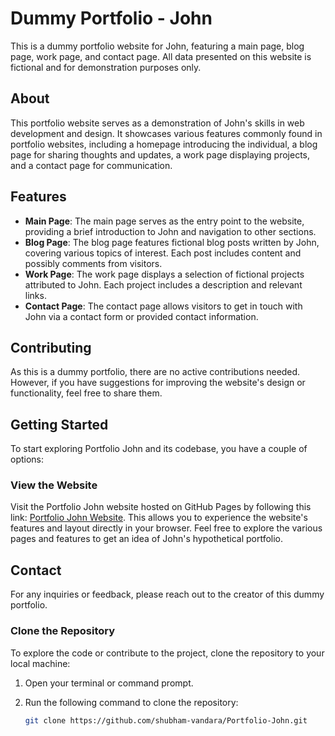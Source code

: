 # Dummy Portfolio - John

This is a dummy portfolio website for John, featuring a main page, blog page, work page, and contact page. All data presented on this website is fictional and for demonstration purposes only.

## About

This portfolio website serves as a demonstration of John's skills in web development and design. It showcases various features commonly found in portfolio websites, including a homepage introducing the individual, a blog page for sharing thoughts and updates, a work page displaying projects, and a contact page for communication.

## Features

- **Main Page**: The main page serves as the entry point to the website, providing a brief introduction to John and navigation to other sections.
- **Blog Page**: The blog page features fictional blog posts written by John, covering various topics of interest. Each post includes content and possibly comments from visitors.
- **Work Page**: The work page displays a selection of fictional projects attributed to John. Each project includes a description and relevant links.
- **Contact Page**: The contact page allows visitors to get in touch with John via a contact form or provided contact information.

## Contributing

As this is a dummy portfolio, there are no active contributions needed. However, if you have suggestions for improving the website's design or functionality, feel free to share them.

## Getting Started

To start exploring Portfolio John and its codebase, you have a couple of options:

### View the Website

Visit the Portfolio John website hosted on GitHub Pages by following this link: [Portfolio John Website](https://shubham-vandara.github.io/Portfolio-John/). This allows you to experience the website's features and layout directly in your browser. Feel free to explore the various pages and features to get an idea of John's hypothetical portfolio.

## Contact

For any inquiries or feedback, please reach out to the creator of this dummy portfolio.

### Clone the Repository

To explore the code or contribute to the project, clone the repository to your local machine:

1. Open your terminal or command prompt.
2. Run the following command to clone the repository:

   ```bash
   git clone https://github.com/shubham-vandara/Portfolio-John.git

